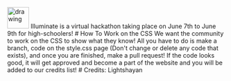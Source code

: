 <img src="[Illuminate!](https://github.com/Code-the-Stars/illuminate/assets/64018536/dd102e2d-c739-4f80-8385-fd8d32574cb0)" alt="drawing" width="50"/>
Illuminate is a virtual hackathon taking place on June 7th to June 9th for high-schoolers!
# How To Work on the CSS
We want the community to work on the CSS to show what they know! All you have to do is make a branch, code on the style.css page (Don't change or delete any code that exists), and once you are finished, make a pull request! If the code looks good, it will get approved and become a part of the website and you will be added to our credits list!
# Credits:
Lightshayan
